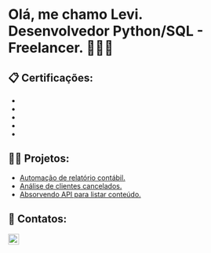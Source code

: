 <h1>Olá, me chamo Levi. <br/> <a>Desenvolvedor Python/SQL</a>
<b>
  - Freelancer. 👨‍💻🎲</b>
</h1>
<h2>📋 Certificações:</h2>

 <c> 
   
-   
-
-
-
-

</c>


<h2>👨‍💻 Projetos:</h2>

- <a href="https://github.com/Levi-Cris/relatorio-contabil">Automação de relatório contábil. </a>
- <a href="https://github.com/Levi-Cris/relatorio-contabil">Análise de clientes cancelados. </a>
- <a href="https://github.com/Levi-Cris/relatorio-contabil">Absorvendo API para listar conteúdo. </a>

<h2> 🤳 Contatos:</h2>

[<img align="left" alt="levi-cris | LinkedIn" width="22px" src="https://cdn.jsdelivr.net/npm/simple-icons@v3/icons/linkedin.svg" />][linkedin]

[linkedin]: https://www.linkedin.com/in/levi-cris/
